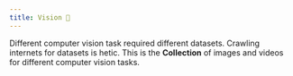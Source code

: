 ```yaml
---
title: Vision 👀
---
```



Different computer vision task required different datasets. Crawling internets for datasets is hetic. This is the **Collection** of images and videos for different computer vision tasks. 

